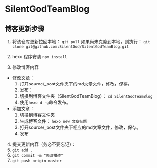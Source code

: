 # SilentGodTeamBlog

## 博客更新步骤
1. 将该仓库更新拉回本地：
  ```git pull```
  如果尚未克隆到本地，则执行：
  ``` git clone git@github.com:SilentGod/SilentGodTeamBlog.git ```

2. hexo 程序安装
  ``` npm install ```

3. 修改博客内容
  - 修改文章：
    1. 打开source/_post文件夹下的md文章文件，修改，保存。
    2. 发布：
      1. 切换到博客文件夹（SilentGodTeamBlog）： ``` cd SilentGodTeamBlog ```
      2. 使用```hexo d -g```命令发布。
  - 添加文章：
    1. 切换到博客文件夹
    2. 生成博客文件： ```hexo new 文章标题```
    3. 打开source/_post文件夹下相应的md文章文件，修改，保存。
    4. 发布

4. 提交更新内容（务必不要忘记）：
  1. ```git add .```
  2. ```git commit -m "修改描述"```
  3. ```git push origin master```
